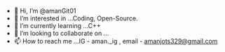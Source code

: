 - 👋 Hi, I’m @amanGit01
- 👀 I’m interested in ...Coding, Open-Source.
- 🌱 I’m currently learning ...C++
- 💞️ I’m looking to collaborate on ...
- 📫 How to reach me ...IG - aman._ig , email - amanjots329@gmail.com

<!---
amanGit01/amanGit01 is a ✨ special ✨ repository because its `README.md` (this file) appears on your GitHub profile.
You can click the Preview link to take a look at your changes.
--->
